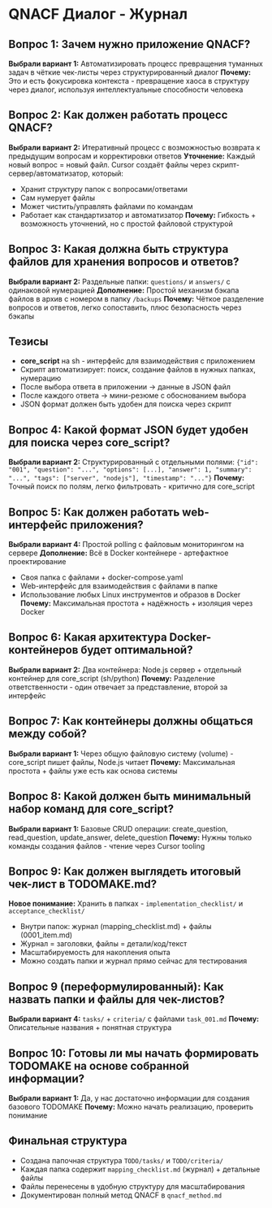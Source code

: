# QNACF Диалог - Журнал

## Вопрос 1: Зачем нужно приложение QNACF?
**Выбрали вариант 1:** Автоматизировать процесс превращения туманных задач в чёткие чек-листы через структурированный диалог
**Почему:** Это и есть фокусировка контекста - превращение хаоса в структуру через диалог, используя интеллектуальные способности человека

## Вопрос 2: Как должен работать процесс QNACF?
**Выбрали вариант 2:** Итеративный процесс с возможностью возврата к предыдущим вопросам и корректировки ответов
**Уточнение:** Каждый новый вопрос = новый файл. Cursor создаёт файлы через скрипт-сервер/автоматизатор, который:
- Хранит структуру папок с вопросами/ответами
- Сам нумерует файлы
- Может чистить/управлять файлами по командам
- Работает как стандартизатор и автоматизатор
**Почему:** Гибкость + возможность уточнений, но с простой файловой структурой

## Вопрос 3: Какая должна быть структура файлов для хранения вопросов и ответов?
**Выбрали вариант 2:** Раздельные папки: `questions/` и `answers/` с одинаковой нумерацией
**Дополнение:** Простой механизм бэкапа файлов в архив с номером в папку `/backups`
**Почему:** Чёткое разделение вопросов и ответов, легко сопоставить, плюс безопасность через бэкапы

## Тезисы
- **core_script** на sh - интерфейс для взаимодействия с приложением
- Скрипт автоматизирует: поиск, создание файлов в нужных папках, нумерацию
- После выбора ответа в приложении → данные в JSON файл
- После каждого ответа → мини-резюме с обоснованием выбора
- JSON формат должен быть удобен для поиска через скрипт

## Вопрос 4: Какой формат JSON будет удобен для поиска через core_script?
**Выбрали вариант 2:** Структурированный с отдельными полями: `{"id": "001", "question": "...", "options": [...], "answer": 1, "summary": "...", "tags": ["server", "nodejs"], "timestamp": "..."}`
**Почему:** Точный поиск по полям, легко фильтровать - критично для core_script

## Вопрос 5: Как должен работать web-интерфейс приложения?
**Выбрали вариант 4:** Простой polling с файловым мониторингом на сервере
**Дополнение:** Всё в Docker контейнере - артефактное проектирование
- Своя папка с файлами + docker-compose.yaml
- Web-интерфейс для взаимодействия с файлами в папке
- Использование любых Linux инструментов и образов в Docker
**Почему:** Максимальная простота + надёжность + изоляция через Docker

## Вопрос 6: Какая архитектура Docker-контейнеров будет оптимальной?
**Выбрали вариант 2:** Два контейнера: Node.js сервер + отдельный контейнер для core_script (sh/python)
**Почему:** Разделение ответственности - один отвечает за представление, второй за интерфейс

## Вопрос 7: Как контейнеры должны общаться между собой?
**Выбрали вариант 1:** Через общую файловую систему (volume) - core_script пишет файлы, Node.js читает
**Почему:** Максимальная простота + файлы уже есть как основа системы

## Вопрос 8: Какой должен быть минимальный набор команд для core_script?
**Выбрали вариант 1:** Базовые CRUD операции: create_question, read_question, update_answer, delete_question
**Почему:** Нужны только команды создания файлов - чтение через Cursor tooling

## Вопрос 9: Как должен выглядеть итоговый чек-лист в TODOMAKE.md?
**Новое понимание:** Хранить в папках - `implementation_checklist/` и `acceptance_checklist/`
- Внутри папок: журнал (mapping_checklist.md) + файлы (0001_item.md)
- Журнал = заголовки, файлы = детали/код/текст
- Масштабируемость для накопления опыта
- Можно создать папки и журнал прямо сейчас для тестирования

## Вопрос 9 (переформулированный): Как назвать папки и файлы для чек-листов?
**Выбрали вариант 4:** `tasks/` + `criteria/` с файлами `task_001.md`
**Почему:** Описательные названия + понятная структура

## Вопрос 10: Готовы ли мы начать формировать TODOMAKE на основе собранной информации?
**Выбрали вариант 1:** Да, у нас достаточно информации для создания базового TODOMAKE
**Почему:** Можно начать реализацию, проверить понимание

## Финальная структура
- Создана папочная структура `TODO/tasks/` и `TODO/criteria/`
- Каждая папка содержит `mapping_checklist.md` (журнал) + детальные файлы
- Файлы перенесены в удобную структуру для масштабирования
- Документирован полный метод QNACF в `qnacf_method.md`
